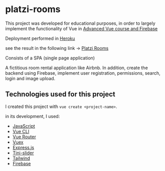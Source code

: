 # platzi-rooms

This project was developed for educational purposes, in order to largely implement the functionality of Vue in [Advanced Vue course and Firebase](https://platzi.com/clases/vuejs-avanzado/)

Deployment performed in [Heroku](https://id.heroku.com/login)

see the result in the following link -> [Platzi Rooms](https://platzi-rooms-luism.herokuapp.com/)



Consists of a SPA (single page application)

A fictitious room rental application like Airbnb. In addition, create the backend using Firebase, implement user registration, permissions, search, login and image upload.



## Technologies used for this project

I created this project with `vue create <project-name>`.

in its development, I used:
- [JavaScript](https://www.javascript.com/)
- [Vue CLI](https://cli.vuejs.org/)
- [Vue Router](https://router.vuejs.org/)
- [Vuex](https://vuex.vuejs.org/)
- [Express.js](https://expressjs.com/es/)
- [Tini-slider](https://github.com/ganlanyuan/tiny-slider)
- [Tailwind](https://tailwindcss.com/)
- [Firebase](https://firebase.google.com/)
